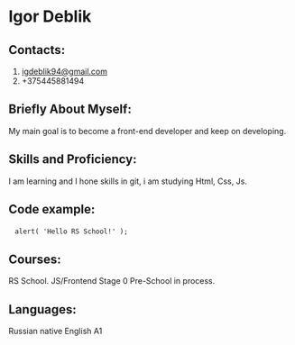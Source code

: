 # Igor Deblik

## Contacts:
1. igdeblik94@gmail.com
2. +375445881494
## Briefly About Myself:
My main goal is to become a front-end developer and keep on developing.
## Skills and Proficiency:
I am learning and I hone skills in git, i am studying Html, Css, Js.
## Code example:
` ` `
alert( 'Hello RS School!' );
` ` `
## Courses:
RS School. JS/Frontend Stage 0 Pre-School in process.
## Languages:
Russian native
English A1





